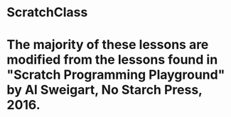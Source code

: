 # ScratchClass

# The majority of these lessons are modified from the lessons found in "Scratch Programming Playground" by Al Sweigart, No Starch Press, 2016.
